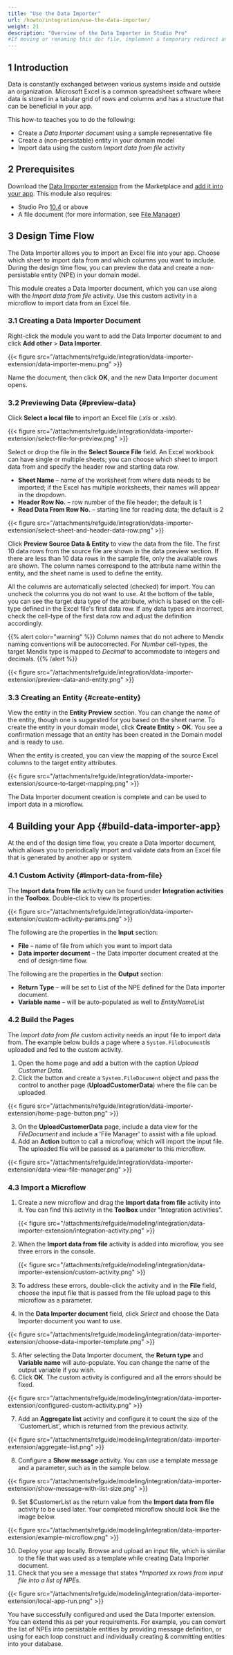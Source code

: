 ```yaml
---
title: "Use the Data Importer"
url: /howto/integration/use-the-data-importer/
weight: 21
description: "Overview of the Data Importer in Studio Pro"
#If moving or renaming this doc file, implement a temporary redirect and let the respective team know they should update the URL in the product. See Mapping to Products for more details.
---
```


## 1 Introduction

Data is constantly exchanged between various systems inside and outside an organization. Microsoft Excel is a common spreadsheet software where data is stored in a tabular grid of rows and columns and has a structure that can be beneficial in your app.

This how-to teaches you to do the following:

* Create a *Data Importer document* using a sample representative file
* Create a (non-persistable) entity in your domain model
* Import data using the custom *Import data from file* activity

## 2 Prerequisites

Download the [Data Importer extension](https://marketplace.mendix.com/link/component/219833) from the Marketplace and [add it into your app](/appstore/overview/use-content/#install). This module also requires:

* Studio Pro [10.4](/releasenotes/studio-pro/10.4/) or above
* A file document (for more information, see [File Manager](/refguide/file-manager/))

## 3 Design Time Flow

The Data Importer allows you to import an Excel file into your app. Choose which sheet to import data from and which columns you want to include. During the design time flow, you can preview the data and create a non-persistable entity (NPE) in your domain model. 

This module creates a Data Importer document, which you can use along with the *Import data from file* activity. Use this custom activity in a microflow to import data from an Excel file.

### 3.1 Creating a Data Importer Document

Right-click the module you want to add the Data Importer document to and click **Add other** > **Data Importer**.

{{< figure src="/attachments/refguide/integration/data-importer-extension/data-importer-menu.png" >}}

Name the document, then click **OK**, and the new Data Importer document opens.

### 3.2 Previewing Data {#preview-data}

Click **Select a local file** to import an Excel file (*.xls* or *.xslx*).

{{< figure src="/attachments/refguide/integration/data-importer-extension/select-file-for-preview.png" >}}

Select or drop the file in the **Select Source File** field. An Excel workbook can have single or multiple sheets; you can choose which sheet to import data from and specify the header row and starting data row.

* **Sheet Name** – name of the worksheet from where data needs to be imported; if the Excel has multiple worksheets, their names will appear in the dropdown.
* **Header Row No.** – row number of the file header; the default is 1
* **Read Data From Row No.** – starting line for reading data; the default is 2

{{< figure src="/attachments/refguide/integration/data-importer-extension/select-sheet-and-header-data-row.png" >}}

Click **Preview Source Data & Entity** to view the data from the file. The first 10 data rows from the source file are shown in the data preview section. If there are less than 10 data rows in the sample file, only the available rows are shown. The column names correspond to the attribute name within the entity, and the sheet name is used to define the entity.

All the columns are automatically selected (checked) for import. You can uncheck the columns you do not want to use. At the bottom of the table, you can see the target data type of the attribute, which is based on the cell-type defined in the Excel file's first data row. If any data types are incorrect, check the cell-type of the first data row and adjust the definition accordingly.

{{% alert color="warning" %}} Column names that do not adhere to Mendix naming conventions will be autocorrected. For *Number* cell-types, the target Mendix type is mapped to *Decimal* to accommodate to integers and decimals. {{% /alert %}}

{{< figure src="/attachments/refguide/integration/data-importer-extension/preview-data-and-entity.png" >}}

### 3.3 Creating an Entity {#create-entity}

View the entity in the **Entity Preview** section. You can change the name of the entity, though one is suggested for you based on the sheet name. To create the entity in your domain model, click **Create Entity** > **OK**. You see a confirmation message that an entity has been created in the Domain model and is ready to use.

When the entity is created, you can view the mapping of the source Excel columns to the target entity attributes. 

{{< figure src="/attachments/refguide/integration/data-importer-extension/source-to-target-mapping.png" >}}

The Data Importer document creation is complete and can be used to import data in a microflow.

## 4 Building your App {#build-data-importer-app}

At the end of the design time flow, you create a Data Importer document, which allows you to periodically import and validate data from an Excel file that is generated by another app or system. 

### 4.1 Custom Activity {#Import-data-from-file}

The **Import data from file** activity can be found under **Integration activities** in the **Toolbox**. Double-click to view its properties:

{{< figure src="/attachments/refguide/integration/data-importer-extension/custom-activity-params.png" >}}

The following are the properties in the **Input** section:

* **File** – name of file from which you want to import data
* **Data importer document** – the Data importer document created at the end of design-time flow.

The following are the properties in the **Output** section:

* **Return Type** – will be set to List of the NPE defined for the Data importer document.
* **Variable name** – will be auto-populated as well to *EntityName*List

### 4.2 Build the Pages

The *Import data from file* custom activity needs an input file to import data from. The example below builds a page where a `System.FileDocument`is uploaded and fed to the custom activity.

1. Open the home page and add a button with the caption *Upload Customer Data*.
2. Click the button and create a `System.FileDocument` object and pass the control to another page (**UploadCustomerData**) where the file can be uploaded.

{{< figure src="/attachments/refguide/integration/data-importer-extension/home-page-button.png" >}}

3. On the **UploadCustomerData** page, include a data view for the *FileDocument* and include a 'File Manager' to assist with a file upload.
4. Add an **Action** button to call a microflow, which will import the input file. The uploaded file will be passed as a parameter to this microflow.

{{< figure src="/attachments/refguide/integration/data-importer-extension/data-view-file-manager.png" >}}

### 4.3 Import a Microflow

1. Create a new microflow and drag the **Import data from file** activity into it. You can find this activity in the **Toolbox** under "Integration activities".

   {{< figure src="/attachments/refguide/modeling/integration/data-importer-extension/integration-activity.png" >}}

2. When the **Import data from file** activity is added into microflow, you see three errors in the console.

   {{< figure src="/attachments/refguide/modeling/integration/data-importer-extension/custom-activity.png" >}}

3. To address these errors, double-click the activity and in the **File** field, choose the input file that is passed from the file upload page to this microflow as a parameter.
4. In the **Data Importer document** field, click *Select* and choose the Data Importer document you want to use.

  {{< figure src="/attachments/refguide/modeling/integration/data-importer-extension/choose-data-importer-template.png" >}}

5. After selecting the Data Importer document, the **Return type** and **Variable name** will auto-populate. You can change the name of the output variable if you wish.
6. Click **OK**. The custom activity is configured and all the errors should be fixed.

  {{< figure src="/attachments/refguide/modeling/integration/data-importer-extension/configured-custom-activity.png" >}}

7. Add an **Aggregate list** activity and configure it to count the size of the 'CustomerList', which is returned from the previous activity.

  {{< figure src="/attachments/refguide/modeling/integration/data-importer-extension/aggregate-list.png" >}}

8. Configure a **Show message** activity. You can use a template message and a parameter, such as in the sample below.

  {{< figure src="/attachments/refguide/modeling/integration/data-importer-extension/show-message-with-list-size.png" >}}

9. Set $CustomerList as the return value from the **Import data from file** activity to be used later. Your completed microflow should look like the image below.

  {{< figure src="/attachments/refguide/modeling/integration/data-importer-extension/example-microflow.png" >}}

10. Deploy your app locally. Browse and upload an input file, which is similar to the file that was used as a template while creating Data Importer document.
11. Check that you see a message that states **Imported xx rows from input file into a list of NPEs*.

  {{< figure src="/attachments/refguide/modeling/integration/data-importer-extension/local-app-run.png" >}}

You have successfully configured and used the Data Importer extension. You can extend this as per your requirements. For example, you can convert the list of NPEs into persistable entities by providing message definition, or using for each loop construct and individually creating & committing entities into your database.
